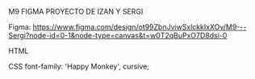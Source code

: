 M9 FIGMA PROYECTO DE IZAN Y SERGI

Figma: https://www.figma.com/design/ot99ZbnJviwSxlckkIxXOv/M9---Sergi?node-id=0-1&node-type=canvas&t=w0T2qBuPxO7D8dsi-0

HTML
<head>
    <meta charset="UTF-8">
    <meta name="viewport" content="width=device-width, initial-scale=1.0">
    <title>Retro Gaming 8-Bits</title>
    <link rel="stylesheet" href="style.css">
    <link href="https://fonts.googleapis.com/css2?family=Happy+Monkey&display=swap" rel="stylesheet">
</head>

CSS
font-family: 'Happy Monkey', cursive;
